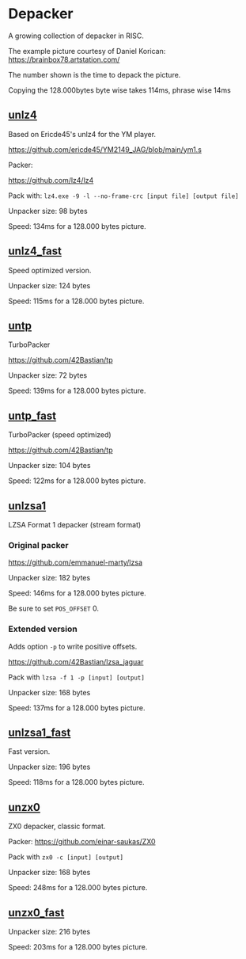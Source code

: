 # Depacker

A growing collection of depacker in RISC.

The example picture courtesy of Daniel Korican:
https://brainbox78.artstation.com/

The number shown is the time to depack the picture.

Copying the 128.000bytes byte wise takes 114ms, phrase wise 14ms

## [unlz4](unlz4.js)

Based on Ericde45's unlz4 for the YM player.

https://github.com/ericde45/YM2149_JAG/blob/main/ym1.s

Packer:

https://github.com/lz4/lz4

Pack with: `lz4.exe -9 -l --no-frame-crc [input file] [output file] `

Unpacker size: 98 bytes

Speed: 134ms for a 128.000 bytes picture.

## [unlz4_fast](unlz4_fast.js)

Speed optimized version.

Unpacker size: 124 bytes

Speed: 115ms for a 128.000 bytes picture.

## [untp](untp.js)

TurboPacker

https://github.com/42Bastian/tp

Unpacker size: 72 bytes

Speed: 139ms for a 128.000 bytes picture.

## [untp_fast](untp_fast.js)

TurboPacker (speed optimized)

https://github.com/42Bastian/tp

Unpacker size: 104 bytes

Speed: 122ms for a 128.000 bytes picture.

## [unlzsa1](unlzsa1.js)

LZSA Format 1 depacker (stream format)

### Original packer

https://github.com/emmanuel-marty/lzsa

Unpacker size: 182 bytes

Speed: 146ms for a 128.000 bytes picture.

Be sure to set `POS_OFFSET` 0.

### Extended version

Adds option `-p` to write positive offsets.

https://github.com/42Bastian/lzsa_jaguar

Pack with `lzsa -f 1 -p [input] [output]`

Unpacker size: 168 bytes

Speed: 137ms for a 128.000 bytes picture.

## [unlzsa1_fast](unlzsa1_fast.js)

Fast version.

Unpacker size: 196 bytes

Speed: 118ms for a 128.000 bytes picture.

## [unzx0](unzx0.js)

ZX0 depacker, classic format.

Packer: https://github.com/einar-saukas/ZX0

Pack with `zx0 -c [input] [output]`

Unpacker size: 168 bytes

Speed: 248ms for a 128.000 bytes picture.

## [unzx0_fast](unzx0_fast.js)

Unpacker size: 216 bytes

Speed: 203ms for a 128.000 bytes picture.

